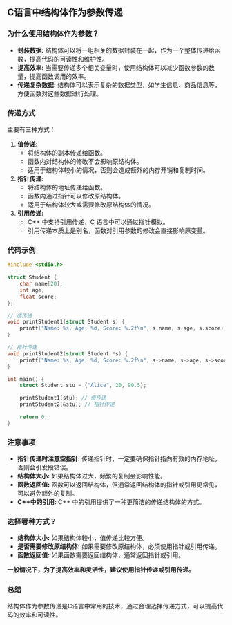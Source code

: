 ## C语言中结构体作为参数传递

### 为什么使用结构体作为参数？

- **封装数据:** 结构体可以将一组相关的数据封装在一起，作为一个整体传递给函数，提高代码的可读性和维护性。
- **提高效率:** 当需要传递多个相关变量时，使用结构体可以减少函数参数的数量，提高函数调用的效率。
- **传递复杂数据:** 结构体可以表示复杂的数据类型，如学生信息、商品信息等，方便函数对这些数据进行处理。

### 传递方式

主要有三种方式：

1. **值传递:**
    - 将结构体的副本传递给函数。
    - 函数内对结构体的修改不会影响原结构体。
    - 适用于结构体较小的情况，否则会造成额外的内存开销和复制时间。
2. **指针传递:**
    - 将结构体的地址传递给函数。
    - 函数内通过指针可以修改原结构体。
    - 适用于结构体较大或需要修改原结构体的情况。
3. **引用传递:**
    - C++ 中支持引用传递，C 语言中可以通过指针模拟。
    - 引用传递本质上是别名，函数对引用参数的修改会直接影响原变量。

### 代码示例

```C
#include <stdio.h>

struct Student {
    char name[20];
    int age;
    float score;
};

// 值传递
void printStudent1(struct Student s) {
    printf("Name: %s, Age: %d, Score: %.2f\n", s.name, s.age, s.score);
}

// 指针传递
void printStudent2(struct Student *s) {
    printf("Name: %s, Age: %d, Score: %.2f\n", s->name, s->age, s->score);
}

int main() {
    struct Student stu = {"Alice", 20, 90.5};

    printStudent1(stu); // 值传递
    printStudent2(&stu); // 指针传递

    return 0;
}
```

### 注意事项

- **指针传递时注意空指针:** 传递指针时，一定要确保指针指向有效的内存地址，否则会引发段错误。
- **结构体大小:** 如果结构体过大，频繁的复制会影响性能。
- **函数返回值:** 函数可以返回结构体，但通常返回结构体的指针或引用更常见，可以避免额外的复制。
- **C++中的引用:** C++ 中的引用提供了一种更简洁的传递结构体的方式。

### 选择哪种方式？

- **结构体大小:** 如果结构体较小，值传递比较方便。
- **是否需要修改原结构体:** 如果需要修改原结构体，必须使用指针或引用传递。
- **函数返回值:** 如果函数需要返回结构体，通常返回指针或引用。

**一般情况下，为了提高效率和灵活性，建议使用指针传递或引用传递。**

### 总结

结构体作为参数传递是C语言中常用的技术，通过合理选择传递方式，可以提高代码的效率和可读性。